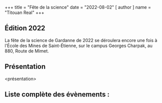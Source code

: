 +++
title = "Fête de la science"
date = "2022-08-02"
[ author ]
  name = "Titouan Real"
+++

## Édition 2022
La fête de la science de Gardanne de 2022 se déroulera encore une fois à l'École des Mines de Saint-Étienne, sur le campus Georges Charpak, au 880, Route de Mimet.

## Présentation
<présentation>

## Liste complète des évènements :